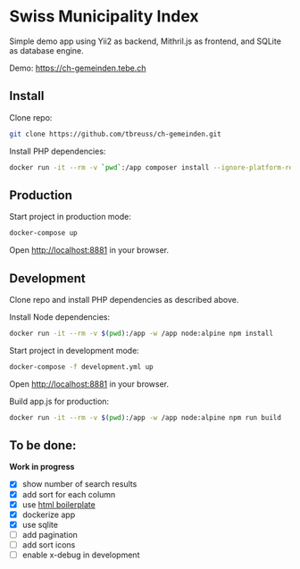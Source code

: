 # Swiss Municipality Index

Simple demo app using Yii2 as backend, Mithril.js as frontend, and SQLite as database engine.

Demo: <https://ch-gemeinden.tebe.ch>


## Install

Clone repo:

~~~bash
git clone https://github.com/tbreuss/ch-gemeinden.git
~~~

Install PHP dependencies:

~~~bash
docker run -it --rm -v `pwd`:/app composer install --ignore-platform-reqs
~~~


## Production

Start project in production mode:

~~~bash
docker-compose up
~~~ 

Open <http://localhost:8881> in your browser.


## Development

Clone repo and install PHP dependencies as described above.

Install Node dependencies:

~~~bash
docker run -it --rm -v $(pwd):/app -w /app node:alpine npm install
~~~ 

Start project in development mode:

~~~bash
docker-compose -f development.yml up
~~~ 

Open <http://localhost:8881> in your browser.

Build app.js for production:

~~~bash
docker run -it --rm -v $(pwd):/app -w /app node:alpine npm run build
~~~ 


## To be done:

**Work in progress**

- [x] show number of search results
- [x] add sort for each column
- [x] use [html boilerplate](https://github.com/tbreuss/html-boilerplate)
- [x] dockerize app
- [x] use sqlite
- [ ] add pagination
- [ ] add sort icons
- [ ] enable x-debug in development
